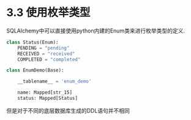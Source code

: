 # 3.3 使用枚举类型

SQLAlchemy中可以直接使用python内建的Enum类来进行枚举类型的定义.



```python
class Status(Enum):
    PENDING = "pending"
    RECEIVED = "received"
    COMPLETED = "completed"

class EnumDemo(Base):

    __tablename__ = 'enum_demo'

    name: Mapped[str_15]
    status: Mapped[Status]
```



但是对于不同的底层数据库生成的DDL语句并不相同